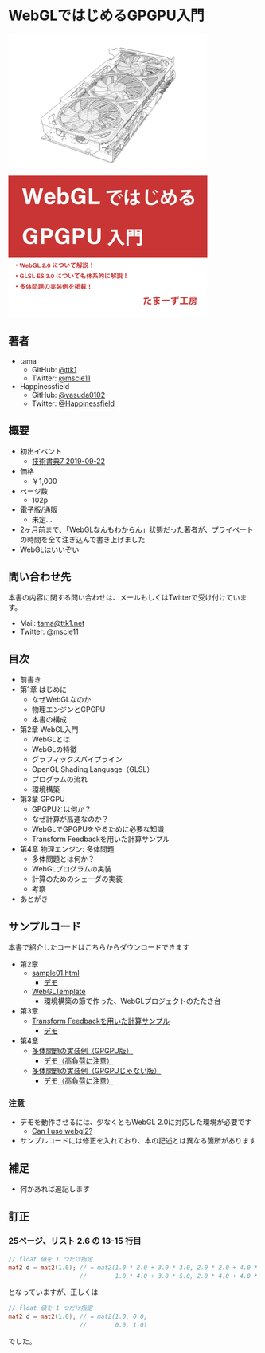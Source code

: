# WebGLではじめるGPGPU入門

![カバー](./cover.png)

## 著者

* tama
  * GitHub: [@ttk1](https://github.com/ttk1)
  * Twitter: [@mscle11](https://twitter.com/mscle11)
* Happinessfield
  * GitHub: [@yasuda0102](https://github.com/yasuda0102)
  * Twitter: [@Happinessfield](https://twitter.com/Happinessfield)

## 概要

* 初出イベント
  * [技術書典7 2019-09-22](https://techbookfest.org/event/tbf07/circle/5088651352473600)
* 価格
  * ￥1,000
* ページ数
  * 102p
* 電子版/通販
  * 未定...
* 2ヶ月前まで、「WebGLなんもわからん」状態だった著者が、プライベートの時間を全て注ぎ込んで書き上げました
* WebGLはいいぞい

## 問い合わせ先

本書の内容に関する問い合わせは、メールもしくはTwitterで受け付けています。

* Mail: [tama@ttk1.net](mailto:tama@ttk1.net)
* Twitter: [@mscle11](https://twitter.com/mscle11)

## 目次

* 前書き
* 第1章 はじめに
  * なぜWebGLなのか
  * 物理エンジンとGPGPU
  * 本書の構成
* 第2章 WebGL入門
  * WebGLとは
  * WebGLの特徴
  * グラフィックスパイプライン
  * OpenGL Shading Language（GLSL）
  * プログラムの流れ
  * 環境構築
* 第3章 GPGPU
  * GPGPUとは何か？
  * なぜ計算が高速なのか？
  * WebGLでGPGPUをやるために必要な知識
  * Transform Feedbackを用いた計算サンプル
* 第4章 物理エンジン: 多体問題
  * 多体問題とは何か？
  * WebGLプログラムの実装
  * 計算のためのシェーダの実装
  * 考察
* あとがき

## サンプルコード

本書で紹介したコードはこちらからダウンロードできます

* 第2章
  * [sample01.html](https://github.com/ttk1/tamas-workshop/tree/master/m2tb/demo/sample01.html)
    * [デモ](./demo/sample01.html)
  * [WebGLTemplate](https://github.com/ttk1/WebGLTemplate)
    * 環境構築の節で作った、WebGLプロジェクトのたたき台
* 第3章
  * [Transform Feedbackを用いた計算サンプル](https://github.com/ttk1/TransformFeedbackSample)
    * [デモ](./demo/sample02.html)
* 第4章
  * [多体問題の実装例（GPGPU版）](https://github.com/ttk1/n-body)
    * [デモ（高負荷に注意）](./demo/sample03.html)
  * [多体問題の実装例（GPGPUじゃない版）](https://github.com/ttk1/n-body-js)
    * [デモ（高負荷に注意）](./demo/sample04.html)

### 注意

* デモを動作させるには、少なくともWebGL 2.0に対応した環境が必要です
  * [Can I use webgl2?](https://caniuse.com/#search=webgl2)
* サンプルコードには修正を入れており、本の記述とは異なる箇所があります

## 補足

* 何かあれば追記します

## 訂正

### 25ページ、リスト 2.6 の 13-15 行目

```glsl
// float 値を 1 つだけ指定
mat2 d = mat2(1.0); // = mat2(1.0 * 2.0 + 3.0 * 3.0, 2.0 * 2.0 + 4.0 * 3.0,
                    //        1.0 * 4.0 + 3.0 * 5.0, 2.0 * 4.0 + 4.0 * 5.0)
```

となっていますが、正しくは

```glsl
// float 値を 1 つだけ指定
mat2 d = mat2(1.0); // = mat2(1.0, 0.0,
                    //        0.0, 1.0)
```

でした。
